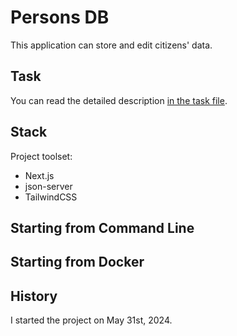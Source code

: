 # Persons DB

This application can store and edit citizens' data.

## Task

You can read the detailed description [in the task file](task.md).

## Stack

Project toolset:

- Next.js
- json-server
- TailwindCSS

## Starting from Command Line

## Starting from Docker

## History

I started the project on May 31st, 2024.
